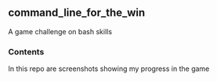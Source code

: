 ## command_line_for_the_win
A game challenge on bash skills

### Contents
In this repo are screenshots showing my progress in the game
